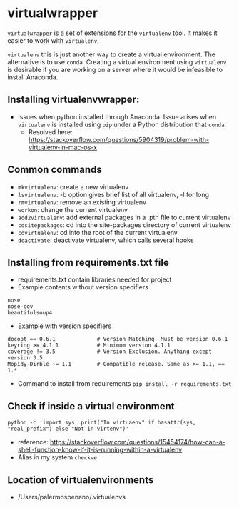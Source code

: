 # virtualwrapper
`virtualwrapper` is a set of extensions for the `virtualenv` tool. It makes it easier to work with `virtualenv`.

`virtualenv` this is just another way to create a virtual environment. The alternative is to use `conda`. Creating a virtual environment using `virtualenv` is desirable if you are working on a server where it would be infeasible to install Anaconda.

## Installing virtualenvwrapper:
- Issues when python installed through Anaconda. Issue arises when `virtualenv` is installed using `pip` under a Python distribution that `conda`.
    - Resolved here: https://stackoverflow.com/questions/5904319/problem-with-virtualenv-in-mac-os-x

## Common commands
- `mkvirtualenv`: create a new virtualenv
- `lsvirtualenv`: -b option gives brief list of all virtualenv, -l for long
- `rmvirtualenv`: remove an existing virtualenv
- `workon`: change the current virtualenv
- `add2virtualenv`: add external packages in a .pth file to current virtualenv
- `cdsitepackages`: cd into the site-packages directory of current virtualenv
- `cdvirtualenv`: cd into the root of the current virtualenv
- `deactivate`: deactivate virtualenv, which calls several hooks

## Installing from requirements.txt file
- requirements.txt contain libraries needed for project
- Example contents without version specifiers
```
nose
nose-cov
beautifulsoup4
```
- Example with version specifiers
```
docopt == 0.6.1             # Version Matching. Must be version 0.6.1
keyring >= 4.1.1            # Minimum version 4.1.1
coverage != 3.5             # Version Exclusion. Anything except version 3.5
Mopidy-Dirble ~= 1.1        # Compatible release. Same as >= 1.1, == 1.*
```
- Command to install from requirements `pip install -r requirements.txt`

## Check if inside a virtual environment
`python -c 'import sys; print("In virtuaenv" if hasattr(sys, "real_prefix") else "Not in virtenv")'`
- reference: https://stackoverflow.com/questions/15454174/how-can-a-shell-function-know-if-it-is-running-within-a-virtualenv
- Alias in my system `checkve`

## Location of virtualenvironments
- /Users/palermospenano/.virtualenvs
